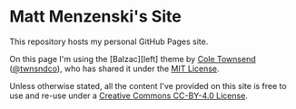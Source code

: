 # Matt Menzenski's Site

This repository hosts my personal GitHub Pages site.

On this page I'm using the [Balzac][left] theme by
[Cole Townsend][Townsend] ([@twnsndco][TownsendTwitter]), who has shared it under the
[MIT License][MIT].

Unless otherwise stated, all the content I've provided on this site is
free to use and re-use under a [Creative Commons CC-BY-4.0 License][cc].


[Balzac]: https://github.com/ColeTownsend/Balzac-for-Jekyll
[Townsend]: http://twnsnd.co
[TownsendTwitter]: https://twitter.com/twnsndco
[MIT]: http://opensource.org/licenses/MIT
[cc]: https://creativecommons.org/licenses/by/4.0/
